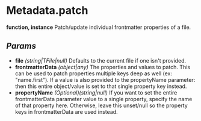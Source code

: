 # Metadata.patch
**function, instance**
Patch/update individual frontmatter properties of a file.
## *Params*
- **file** *(string|TFile|null)* Defaults to the current file if one isn't provided.
- **frontmatterData** *(object|any)* The properties and values to patch. This can be used to patch properties multiple keys deep as well (ex: "name.first"). If a value is also provided to the propertyName parameter: then this entire object/value is set to that single property key instead.
- **propertyName** *(Optional)(string|null)* If you want to set the entire frontmatterData parameter value to a single property, specify the name of that property here. Otherwise, leave this unset/null so the property keys in frontmatterData are used instead.